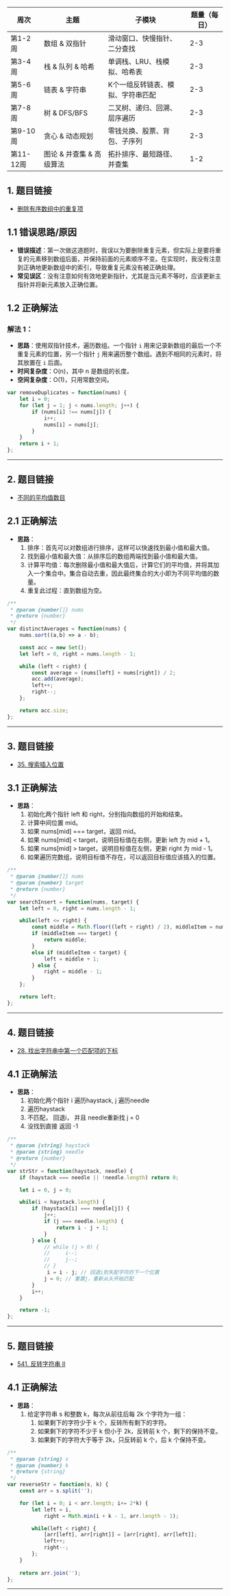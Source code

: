 | 周次      | 主题                     | 子模块                            | 题量（每日） |
| --------- | ------------------------ | --------------------------------- | ------------ |
| 第1-2周   | 数组 & 双指针            | 滑动窗口、快慢指针、二分查找      | 2-3          |
| 第3-4周   | 栈 & 队列 & 哈希         | 单调栈、LRU、栈模拟、哈希表       | 2-3          |
| 第5-6周   | 链表 & 字符串            | K个一组反转链表、模拟、字符串匹配 | 2-3          |
| 第7-8周   | 树 & DFS/BFS             | 二叉树、递归、回溯、层序遍历      | 2-3          |
| 第9-10周  | 贪心 & 动态规划          | 零钱兑换、股票、背包、子序列      | 2-3          |
| 第11-12周 | 图论 & 并查集 & 高级算法 | 拓扑排序、最短路径、并查集        | 1-2          |


## 1. 题目链接
- [删除有序数组中的重复项](https://leetcode.com/problems/remove-duplicates-from-sorted-array/)

## 1.1 错误思路/原因
- **错误描述**：第一次做这道题时，我误以为要删除重复元素，但实际上是要将重复的元素移到数组后面，并保持前面的元素顺序不变。在实现时，我没有注意到正确地更新数组中的索引，导致重复元素没有被正确处理。
- **常见误区**：没有注意如何有效地更新指针，尤其是当元素不等时，应该更新主指针并将新元素放入正确位置。

## 1.2 正确解法
### 解法 1：
- **思路**：使用双指针技术，遍历数组。一个指针 `i` 用来记录新数组的最后一个不重复元素的位置，另一个指针 `j` 用来遍历整个数组。遇到不相同的元素时，将其放置在 `i` 后面。
- **时间复杂度**：O(n)，其中 n 是数组的长度。
- **空间复杂度**：O(1)，只用常数空间。

```js
var removeDuplicates = function(nums) {
    let i = 0;
    for (let j = 1; j < nums.length; j++) {
        if (nums[i] !== nums[j]) {
            i++;
            nums[i] = nums[j];
        }
    }
    return i + 1;
};
```

---

## 2. 题目链接
- [不同的平均值数目](https://leetcode.com/problems/number-of-distinct-averages/description/?envType=problem-list-v2&envId=two-pointers)

## 2.1 正确解法
- **思路**：
  1. 排序：首先可以对数组进行排序，这样可以快速找到最小值和最大值。
  2. 找到最小值和最大值：从排序后的数组两端找到最小值和最大值。
  3. 计算平均值：每次删除最小值和最大值后，计算它们的平均值，并将其加入一个集合中。集合自动去重，因此最终集合的大小即为不同平均值的数量。
  4. 重复此过程：直到数组为空。

```js
/**
 * @param {number[]} nums
 * @return {number}
 */
var distinctAverages = function(nums) {
    nums.sort((a,b) => a - b);

    const acc = new Set();
    let left = 0, right = nums.length - 1;

    while (left < right) {
        const average = (nums[left] + nums[right]) / 2;
        acc.add(average);
        left++;
        right--;
    };

    return acc.size;
};
```
--- 

## 3. 题目链接
- [35. 搜索插入位置](https://leetcode.cn/problems/search-insert-position/description/?envType=problem-list-v2&envId=array)

## 3.1 正确解法
- **思路**：
  1. 初始化两个指针 left 和 right，分别指向数组的开始和结束。
  2. 计算中间位置 mid。
  3. 如果 nums[mid] === target，返回 mid。
  4. 如果 nums[mid] < target，说明目标值在右侧，更新 left 为 mid + 1。
  5. 如果 nums[mid] > target，说明目标值在左侧，更新 right 为 mid - 1。
  6. 如果遍历完数组，说明目标值不存在，可以返回目标值应该插入的位置。

```js
/**
 * @param {number[]} nums
 * @param {number} target
 * @return {number}
 */
var searchInsert = function(nums, target) {
    let left = 0, right = nums.length - 1;

    while(left <= right) {
        const middle = Math.floor((left + right) / 2), middleItem = nums[middle];
        if (middleItem === target) {
            return middle;
        }
        else if (middleItem < target) {
            left = middle + 1;
        } else {
            right = middle - 1;
        }
    };

    return left;
};
```

---


## 4. 题目链接
- [28. 找出字符串中第一个匹配项的下标](https://leetcode.cn/problems/find-the-index-of-the-first-occurrence-in-a-string/description/?envType=problem-list-v2&envId=two-pointers)

## 4.1 正确解法
- **思路**：
  1. 初始化两个指针 i 遍历haystack, j 遍历needle
  2. 遍历haystack
  3. 不匹配， 回退i， 并且 needle重新找 j = 0
  4. 没找到直接 返回 -1

```js
/**
 * @param {string} haystack
 * @param {string} needle
 * @return {number}
 */
var strStr = function(haystack, needle) {
    if (haystack === needle || !needle.length) return 0;

    let i = 0, j = 0;

    while(i < haystack.length) {
        if (haystack[i] === needle[j]) {
            j++;
            if (j === needle.length) {
                return i - j + 1;
            }
        } else {
            // while (j > 0) {
            //     i--;
            //     j--;
            // }
             i = i - j; // 回退i到失配字符的下一个位置
            j = 0; // 重置j，重新从头开始匹配
        }
        i++;
    }

    return -1;
};
```

---

## 5. 题目链接
- [541. 反转字符串 II](https://leetcode.cn/problems/reverse-string-ii/description/?envType=problem-list-v2&envId=two-pointers)

## 4.1 正确解法
- **思路**：
  1. 给定字符串 s 和整数 k，每次从前往后每 2k 个字符为一组：
     1. 如果剩下的字符少于 k 个，反转所有剩下的字符。  
     2. 如果剩下的字符不少于 k 但小于 2k，反转前 k 个，剩下的保持不变。
     3. 如果剩下的字符大于等于 2k，只反转前 k 个，后 k 个保持不变。

```js
/**
 * @param {string} s
 * @param {number} k
 * @return {string}
 */
var reverseStr = function(s, k) {
    const arr = s.split('');

    for (let i = 0; i < arr.length; i+= 2*k) {
        let left = i, 
            right = Math.min(i + k - 1, arr.length - 1);

        while(left < right) {
            [arr[left], arr[right]] = [arr[right], arr[left]];
            left++;
            right--;
        };
    }
    
    return arr.join('');
};
```

----